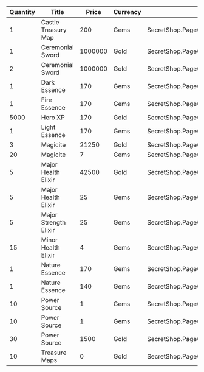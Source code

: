 | Quantity | Title | Price | Currency |  Dev Name |
| -------- | ----- | ----- | -------- |  -------- |
| 1 | Castle Treasury Map | 200 | Gems | SecretShop.Page02.TreasureMap.02 |
| 1 | Ceremonial Sword | 1000000 | Gold | SecretShop.Page02.CharShard.02 |
| 2 | Ceremonial Sword | 1000000 | Gold | SecretShop.Page02.Misc.04 |
| 1 | Dark Essence | 170 | Gems | SecretShop.Page02.UnderworldTrader.14 |
| 1 | Fire Essence | 170 | Gems | SecretShop.Page02.Reagent.27 |
| 5000 | Hero XP | 170 | Gold | SecretShop.Page02.Misc.06 |
| 1 | Light Essence | 170 | Gems | SecretShop.Page02.Reagent.23 |
| 3 | Magicite | 21250 | Gold | SecretShop.Page02.Ore.01 |
| 20 | Magicite | 7 | Gems | SecretShop.Page02.UnderworldTrader.01 |
| 5 | Major Health Elixir | 42500 | Gold | SecretShop.Page02.Elixir.01 |
| 5 | Major Health Elixir | 25 | Gems | SecretShop.Page02.Elixir.06 |
| 5 | Major Strength Elixir | 25 | Gems | SecretShop.Page02.Elixir.09 |
| 15 | Minor Health Elixir | 4 | Gems | SecretShop.Page02.UnderworldTrader.04 |
| 1 | Nature Essence | 170 | Gems | SecretShop.Page02.Shard.09 |
| 1 | Nature Essence | 140 | Gems | SecretShop.Page02.UnderworldTrader.13 |
| 10 | Power Source | 1 | Gems | SecretShop.Page02.Reagent.17 |
| 10 | Power Source | 1 | Gems | SecretShop.Page02.Reagent.20 |
| 30 | Power Source | 1500 | Gold | SecretShop.Page02.UnderworldTraderGold.01 |
| 10 | Treasure Maps | 0 | Gold | SecretShop.Page02.Free.04 |

